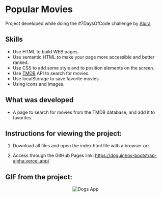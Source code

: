# Popular Movies
 
Project developed while doing the #7DaysOfCode challenge by [Alura](https://www.alura.com.br)

## Skills

- Use HTML to build WEB pages.
- Use semantic HTML to make your page more accessible and better ranked.
- Use CSS to add some style and to position elements on the screen. 
- Use [TMDB](https://www.themoviedb.org/?language=pt-BR) API to search for movies.
- Use localStorage to save favorite movies
- Using icons and images.


## What was developed

- A page to search for movies from the TMDB database, and add it to favorites.

## Instructions for viewing the project:

1. Download all files and open the index.html file with a browser or;

2. Access through the GitHub Pages link: https://doguinhos-bootstrap-alpha.vercel.app/

## GIF from the project:
<p align="center">
  <img  src="https://user-images.githubusercontent.com/47367373/185237689-cbcc4054-75a2-4020-bcf8-5cd705322d3e.gif" alt="Dogs App"/>
</p>

